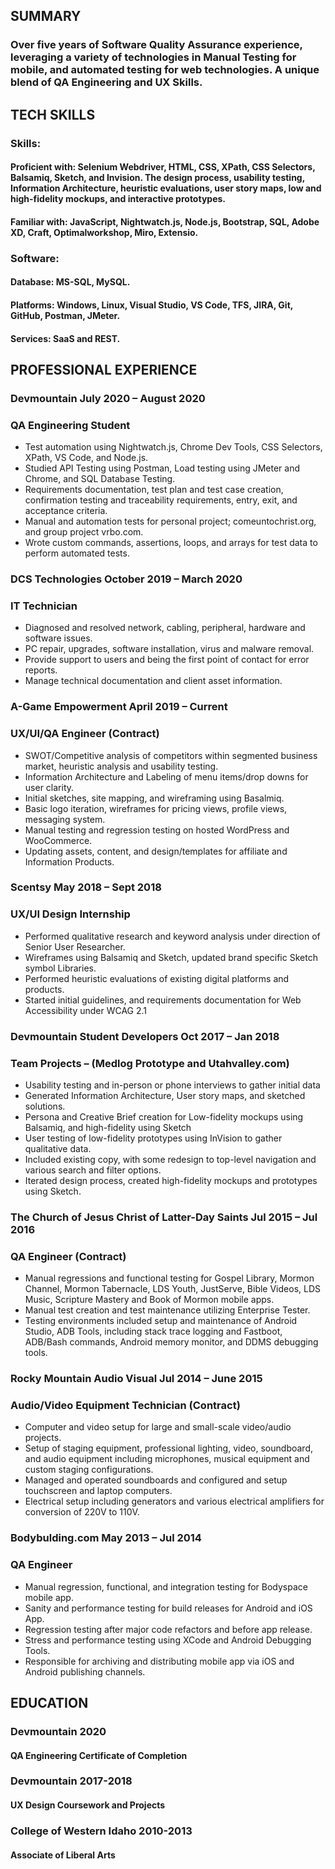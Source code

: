 ##  SUMMARY
### Over five years of Software Quality Assurance experience, leveraging a variety of technologies in Manual Testing for mobile, and automated testing for web technologies.  A unique blend of QA Engineering and UX Skills.
				
##   TECH SKILLS
###	 Skills:
#### Proficient with: Selenium Webdriver, HTML, CSS, XPath, CSS Selectors, Balsamiq, Sketch, and Invision.  The design process, usability testing, Information Architecture, heuristic evaluations, user story maps, low and high-fidelity mockups, and interactive prototypes.
#### Familiar with: JavaScript, Nightwatch.js, Node.js, Bootstrap, SQL, Adobe XD, Craft, Optimalworkshop, Miro, Extensio.
###  Software: 
#### Database: MS-SQL, MySQL.
#### Platforms: Windows, Linux, Visual Studio, VS Code, TFS, JIRA, Git, GitHub, Postman, JMeter.
#### Services: SaaS and REST.
				

##   PROFESSIONAL EXPERIENCE
### Devmountain							July 2020 – August 2020
### QA Engineering Student
- Test automation using Nightwatch.js, Chrome Dev Tools, CSS Selectors, XPath, VS Code, and Node.js.
- Studied API Testing using Postman, Load testing using JMeter and Chrome, and SQL Database Testing.
- Requirements documentation, test plan and test case creation, confirmation testing and traceability requirements, entry, exit, and acceptance criteria.
- Manual and automation tests for personal project; comeuntochrist.org, and group project vrbo.com.
- Wrote custom commands, assertions, loops, and arrays for test data to perform automated tests.
### DCS Technologies						October 2019 – March 2020
### IT Technician
- Diagnosed and resolved network, cabling, peripheral, hardware and software issues.
- PC repair, upgrades, software installation, virus and malware removal.
- Provide support to users and being the first point of contact for error reports.
- Manage technical documentation and client asset information.
### A-Game Empowerment						April 2019 – Current
### UX/UI/QA Engineer (Contract)
- SWOT/Competitive analysis of competitors within segmented business market, heuristic analysis and usability testing.
- Information Architecture and Labeling of menu items/drop downs for user clarity.
- Initial sketches, site mapping, and wireframing using Basalmiq.
- Basic logo iteration, wireframes for pricing views, profile views, messaging system.
- Manual testing and regression testing on hosted WordPress and WooCommerce.
- Updating assets, content, and design/templates for affiliate and Information Products.
### Scentsy								May 2018 – Sept 2018
### UX/UI Design Internship
- Performed qualitative research and keyword analysis under direction of Senior User Researcher.
- Wireframes using Balsamiq and Sketch, updated brand specific Sketch symbol Libraries.
- Performed heuristic evaluations of existing digital platforms and products.
- Started initial guidelines, and requirements documentation for Web Accessibility under WCAG 2.1
### Devmountain Student Developers				Oct 2017 – Jan 2018
### Team Projects – (Medlog Prototype and Utahvalley.com)
- Usability testing and in-person or phone interviews to gather initial data
- Generated Information Architecture, User story maps, and sketched solutions.
- Persona and Creative Brief creation for Low-fidelity mockups using Balsamiq, and high-fidelity using Sketch
- User testing of low-fidelity prototypes using InVision to gather qualitative data.
- Included existing copy, with some redesign to top-level navigation and various search and filter options.
- Iterated design process, created high-fidelity mockups and prototypes using Sketch.
### The Church of Jesus Christ of Latter-Day Saints			Jul 2015 – Jul 2016
### QA Engineer (Contract)
- Manual regressions and functional testing for Gospel Library, Mormon Channel, Mormon Tabernacle, LDS Youth, JustServe, Bible Videos, LDS Music, Scripture Mastery and Book of Mormon mobile apps. 
- Manual test creation and test maintenance utilizing Enterprise Tester.
- Testing environments included setup and maintenance of Android Studio, ADB Tools, including stack trace logging and Fastboot, ADB/Bash commands, Android memory monitor, and DDMS debugging tools.
### Rocky Mountain Audio Visual					Jul 2014 – June 2015 
### Audio/Video Equipment Technician (Contract)
- Computer and video setup for large and small-scale video/audio projects.
- Setup of staging equipment, professional lighting, video, soundboard, and audio equipment including microphones, musical equipment and custom staging configurations.
- Managed and operated soundboards and configured and setup touchscreen and laptop computers.
- Electrical setup including generators and various electrical amplifiers for conversion of 220V to 110V.
### Bodybulding.com						May 2013 – Jul 2014
### QA Engineer
- Manual regression, functional, and integration testing for Bodyspace mobile app.
- Sanity and performance testing for build releases for Android and iOS App.
- Regression testing after major code refactors and before app release.
- Stress and performance testing using XCode and Android Debugging Tools.
- Responsible for archiving and distributing mobile app via iOS and Android publishing channels.
				
##  EDUCATION
### Devmountain							2020
#### QA Engineering Certificate of Completion
### Devmountain							2017-2018
#### UX Design Coursework and Projects
### College of Western Idaho					2010-2013
#### Associate of Liberal Arts

<!--
**russellwcarey/russellwcarey** is a ✨ _special_ ✨ repository because its `README.md` (this file) appears on your GitHub profile.

Here are some ideas to get you started:

- 🔭 I’m currently working on ...
- 🌱 I’m currently learning ...
- 👯 I’m looking to collaborate on ...
- 🤔 I’m looking for help with ...
- 💬 Ask me about ...
- 📫 How to reach me: ...
- ⚡ Fun fact: ...
-->
